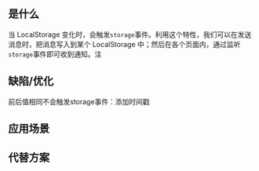 ## <a id="whatis">是什么</a>
当 LocalStorage 变化时，会触发`storage`事件。利用这个特性，我们可以在发送消息时，把消息写入到某个 LocalStorage 中；然后在各个页面内，通过监听`storage`事件即可收到通知。注

## <a id="issue">缺陷/优化</a>

前后值相同不会触发storage事件：添加时间戳

## <a id="scenario">应用场景</a>

## <a id="replacement">代替方案</a>

